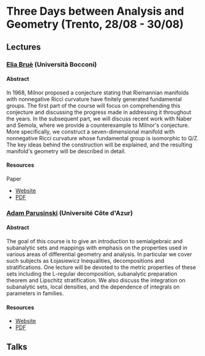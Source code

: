 # Three Days between Analysis and Geometry (Trento, 28/08 - 30/08)

## Lectures

### [Elia Bruè](https://dec.unibocconi.eu/people/elia-brue) (Università Bocconi)

#### Abstract 

In 1968, Milnor proposed a conjecture stating that Riemannian manifolds with nonnegative Ricci curvature have finitely generated fundamental groups.
The first part of the course will focus on comprehending this conjecture and discussing the progress made in addressing it throughout the years.
In the subsequent part, we will discuss recent work with Naber and Semola, where we provide a counterexample to Milnor's conjecture. More specifically, we construct a seven-dimensional manifold with nonnegative Ricci curvature whose fundamental group is isomorphic to Q/Z. The key ideas behind the construction will be explained, and the resulting manifold's geometry will be described in detail.

#### Resources 

Paper 
- [Website](https://doi.org/10.48550/arXiv.2303.15347)
- [PDF](lecture-notes/Bruè.pdf)

### [Adam Parusinski](https://math.univ-cotedazur.fr/~parus/) (Université Côte d'Azur)

#### Abstract 

The goal of this course is to give an introduction to semialgebraic and subanalytic sets and mappings with emphasis on the properties used in various areas of differential geometry and analysis. In particular we cover such subjects as Łojasiewicz Inequalities, decompositions and stratifications. One lecture will be devoted to the metric properties of these sets including the L-regular decomposition, subanalytic preparation theorem and Lipschitz stratification. We also discuss the integration on subanalytic sets, local densities, and the dependence of integrals on parameters in families.

#### Resources

- [Website](https://math.univ-cotedazur.fr/~parus/publis/trento.pdf)
- [PDF](lecture-notes/Parusinski.pdf)

## Talks 
